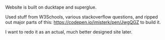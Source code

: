Website is built on ducktape and superglue.

Used stuff from W3Schools, various stackoverflow questions, and ripped out major parts of this: https://codepen.io/imisterk/pen/JwgQGZ to build it.

I want to redo it as an actual, much better designed site later.
